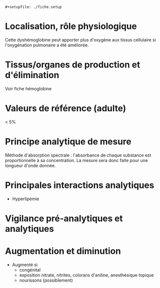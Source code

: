 ```{=org}
#+setupfile: ./fiche.setup
```
# Localisation, rôle physiologique

Cette dyshémoglobine peut apporter plus d'oxygène aux tissus cellulaire
si l'oxygénation pulmonaire a été améliorée.

# Tissus/organes de production et d\'élimination

Voir fiche hémoglobine

# Valeurs de référence (adulte)

\< 5%

# Principe analytique de mesure

Méthode d'absorption spectrale : l'absorbance de chaque substance est
proportionnelle à sa concentration. La mesure sera donc faite pour une
longueur d'onde donnée.

# Principales interactions analytiques

-   Hyperlipémie

# Vigilance pré-analytiques et analytiques

# Augmentation et diminution

-   Augmenté si
    -   congénital
    -   exposition nitrate, nitrites, colorans d'aniline, anesthésique
        topique
    -   nourissons (possiblement)
